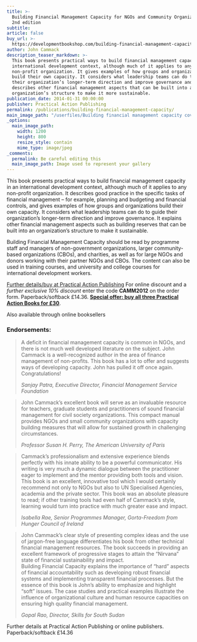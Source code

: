 ```yaml
---
title: >-
  Building Financial Management Capacity for NGOs and Community Organizations
  2nd edition
subtitle:
article: false
buy_url: >-
  https://developmentbookshop.com/building-financial-management-capacity-for-ngos-and-community-organizations
author: John Cammack
description_teaser_markdown: >-
  This book presents practical ways to build financial management capacity in an
  international development context, although much of it applies to any
  non-profit organization. It gives examples of how groups and organizations
  build their own capacity. It considers what leadership teams can do to guide
  their organization’s longer-term direction and improve governance and it
  describes other financial management aspects that can be built into an
  organization’s structure to make it more sustainable.
publication_date: 2014-01-31 00:00:00
publisher: Practical Action Publishing
permalink: /publications/building-financial-management-capacity/
main_image_path: "/userfiles/Building financial management capacity cover Jan 2014(1).jpg"
_options:
  main_image_path:
    width: 1200
    height: 800
    resize_style: contain
    mime_type: image/jpeg
_comments:
  permalink: Be careful editing this
  main_image_path: Image used to represent your gallery
---
```


This book presents practical ways to build financial management capacity in an international development context, although much of it applies to any non-profit organization. It describes good practice in the specific tasks of  financial management – for example, planning and budgeting and financial controls, and gives examples of how groups and organizations build their own capacity. It considers what leadership teams can do to guide their organization’s longer-term direction and improve governance. It explains other financial management aspects such as building reserves that can be built into an organization’s structure to make it sustainable.

Building Financial Management Capacity should be read by programme staff and managers of non-government organizations, larger community-based organizations (CBOs), and charities, as well as for large NGOs and donors working with their partner NGOs and CBOs. The content can also be used in training courses, and university and college courses for international development workers.

[Further details/buy at Practical Action Publishing](http://developmentbookshop.com/building-financial-management-capacity-for-ngos-and-community-organizations) For online discount and a _further exclusive 10% discount_ enter the code **CAMM2012** on the order form. Paperback/softback £14.36.  **[Special offer: buy all three Practical Action Books for £30](http://developmentbookshop.com/cammack-special-offer)**.

Also available through online booksellers

### Endorsements:

> A deficit in financial management capacity is common in NGOs, and there is not much well developed literature on the subject. John Cammack is a well-recognized author in the area of finance management of non-profits. This book has a lot to offer and suggests ways of developing capacity. John has pulled it off once again. Congratulations!
> 
> <cite>Sanjay Patra, Executive Director, Financial Management Service Foundation</cite>

> John Cammack’s excellent book will serve as an invaluable resource for teachers, graduate students and practitioners of sound financial management for civil society organizations. This compact manual provides NGOs and small community organizations with capacity building measures that will allow for sustained growth in challenging circumstances.
> 
> <cite>Professor Susan H. Perry, The American University of Paris</cite>

> Cammack’s professionalism and extensive experience blends perfectly with his innate ability to be a powerful communicator. His writing is very much a dynamic dialogue between the practitioner eager to implement and the mentor providing both tools and vision.  
> This book is an excellent, innovative tool which I would certainly recommend not only to NGOs but also to UN Specialised Agencies, academia and the private sector. This book was an absolute pleasure to read; if other training tools had even half of Cammack’s style, learning would turn into practice with much greater ease and impact.
> 
> <cite>Isabella Rae, Senior Programmes Manager, Gorta-Freedom from Hunger Council of Ireland</cite>

> John Cammack’s clear style of presenting complex ideas and the use of jargon-free language differentiates his book from other technical financial management resources. The book succeeds in providing an excellent framework of progressive stages to attain the “Nirvana” state of financial sustainability and impact.  
> Building Financial Capacity explains the importance of “hard” aspects of financial accountability such as developing robust financial systems and implementing transparent financial processes. But the essence of this book is John’s ability to emphasize and highlight “soft” issues. The case studies and practical examples illustrate the influence of organizational culture and human resource capacities on ensuring high quality financial management.
> 
> <cite>Gopal Rao, Director, Skills for South Sudan</cite>

Further details at Practical Action Publishing or online publishers. Paperback/softback £14.36